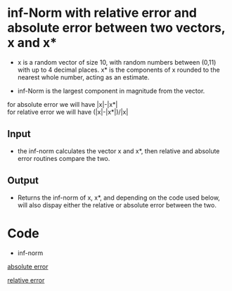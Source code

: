 # inf-Norm with relative error and absolute error between two vectors, x and x*

* x is a random vector of size 10, with random numbers between (0,11) with up to 4 decimal places. x* is the components of x rounded
to the nearest whole number, acting as an estimate.

- inf-Norm is the largest component in magnitude from the vector.

for absolute error we will have |x|-|x*|  
for relative error we will have (|x|-|x*|)/|x| 

## Input

- the inf-norm calculates the vector x and x*, then relative and absolute error routines compare the two.  


## Output

- Returns the inf-norm of x, x*, and depending on the code used below, will also dispay either the relative or absolute error between the two.

# Code

- inf-norm

[absolute error](https://github.com/adflanders/math4610/blob/master/src/src4/absnorminf.cpp)

[relative error](https://github.com/adflanders/math4610/blob/master/src/src4/relnorminf.cpp)
